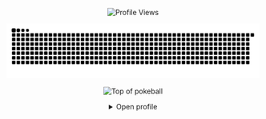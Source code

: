 <p align = "center">
    <img src = "https://komarev.com/ghpvc/?username=stvroy" alt = "Profile Views"/>
</p>
<p align = "center">
    <img src = "https://github.com/7oSkaaa/7oSkaaa/blob/output/github-contribution-grid-snake.svg?" alt = "Snake Game"/>
</p>

<div align="center">


![Top of pokeball](https://user-images.githubusercontent.com/44261381/209363264-ac854d3c-2cc2-44c4-928e-8a08d1013f46.png)

<details>
<summary>Open profile</summary>

<br>
<div>
  <div align=center>
      <a href="https://git.io/typing-svg"><img src="https://readme-typing-svg.demolab.com/?font=VT323&size=35&duration=3500&pause=300&color=6A0572&center=true&vCenter=true&width=500&lines=Hey%2C+I+am+Stephen;Welcome+to+My+GitHub+Profile;Inquisitive+and+Curious+by+nature;DevOps+Engineer+SRE+Engineer;Chess+and+Football+Lover;Hardworking+and+Ambitious;Music+and+Problem+Solver" alt="Typing SVG" /></a>
  </div>
</div>

<details>
<summary>About me</summary>

[//]: # (You must have a lf before the markdown element when inside a block for it to work: https://stackoverflow.com/questions/29368902/how-can-i-wrap-my-markdown-in-an-html-div)

<div align="left">

```js
/**
 * Represents me.
 *
 * @constructor
 * @param {string} location - Nairobi, Kenya.
 * @param {string} languagues - English, German, Swahili.
 * @param {string} jobTitle - DevOps Engineer.
 * @param {string} specialization - Streamlining and automating the deployment, management, and scaling of applications.
 * @param {string} Expertise - Creating CI/CD pipelines, managing cloud infrastructure, and ensuring system reliability and performance.
 * @param {string} interests - AI, Distributed Systems & problem-solving.
 * @param {string} hobbies - Trekking, Reading, gaming & playing music.
 * @param {string} education - Bsc Information Technology, JKUAT, Kenya.
 * @param {string} approachable - Yes, to collaborate on exciting projects, don't hesitate to reach out.
 * @param {string} stength - Ambivert.
 * @param {string} weakness - Social Expectations.
 */
```

</div>

</details>

<details>
<summary>Tools</summary>
<div>
  <p style="display: inline-block;" align="center">
    <kbd>
      <kbd>Programming Languages</kbd>
      <br>
      <br>
      <img width="30px" src="https://cdn.jsdelivr.net/gh/devicons/devicon/icons/python/python-original.svg" alt="py" title="Python"/> 
      <img width="30px" src="https://cdn.jsdelivr.net/gh/devicons/devicon/icons/bash/bash-original.svg" alt="bash" title="Bash"/>
    </kbd>
    <kbd>
      <kbd>DevOps Tools</kbd>
      <br>
      <br>
      <img width="30px" src="https://cdn.jsdelivr.net/gh/devicons/devicon/icons/docker/docker-plain.svg" alt="docker" title="Docker"/>
      <img width="30px" src="https://cdn.jsdelivr.net/gh/devicons/devicon/icons/kubernetes/kubernetes-plain.svg" alt="kubernetes" title="Kubernetes"/>
      <img width="30px" src="https://cdn.jsdelivr.net/gh/devicons/devicon/icons/terraform/terraform-original.svg" alt="terraform" title="Terraform"/>
      <img width="30px" src="https://cdn.jsdelivr.net/gh/devicons/devicon/icons/ansible/ansible-original.svg" alt="ansible" title="Ansible"/>
      <img width="30px" src="https://cdn.jsdelivr.net/gh/devicons/devicon/icons/jenkins/jenkins-original.svg" alt="jenkins" title="Jenkins"/>
      <img width="30px" src="https://cdn.jsdelivr.net/gh/devicons/devicon/icons/git/git-plain.svg" alt="git" title="Git"/>
      <img width="30px" src="https://cdn.jsdelivr.net/gh/devicons/devicon/icons/github/github-original.svg" alt="github" title="GitHub"/>
      <img width="30px" src="https://cdn.jsdelivr.net/gh/devicons/devicon/icons/gitlab/gitlab-original.svg" alt="gitlab" title="GitLab"/>
      <img width="30px" src="https://cdn.jsdelivr.net/gh/devicons/devicon/icons/bitbucket/bitbucket-original.svg" alt="bitbucket" title="Bitbucket"/>
      <img width="30px" src="https://cdn.jsdelivr.net/gh/devicons/devicon/icons/nginx/nginx-original.svg" alt="nginx" title="Nginx"/>
    </kbd>
    <kbd>
      <kbd>Cloud Platforms</kbd>
      <br>
      <br>
      <img width="30px" src="https://github.com/devicons/devicon/blob/v2.16.0/icons/amazonwebservices/amazonwebservices-original-wordmark.svg" alt="aws" title="AWS"/>
      <img width="30px" src="https://cdn.jsdelivr.net/gh/devicons/devicon/icons/googlecloud/googlecloud-original.svg" alt="gcp" title="Google Cloud Platform"/>
      <img width="30px" src="https://cdn.jsdelivr.net/gh/devicons/devicon/icons/azure/azure-original.svg" alt="azure" title="Azure"/>
    </kbd>
    <kbd>
      <kbd>Monitoring & Logging</kbd>
      <br>
      <br>
      <img width="30px" src="https://cdn.jsdelivr.net/gh/devicons/devicon/icons/prometheus/prometheus-original.svg" alt="prometheus" title="Prometheus"/>
      <img width="30px" src="https://cdn.jsdelivr.net/gh/devicons/devicon/icons/grafana/grafana-original.svg" alt="grafana" title="Grafana"/>
      <img width="30px" src="https://cdn.jsdelivr.net/gh/devicons/devicon/icons/elasticsearch/elasticsearch-original.svg" alt="elasticsearch" title="Elasticsearch"/>
      <img width="30px" src="https://cdn.jsdelivr.net/gh/devicons/devicon/icons/logstash/logstash-original.svg" alt="logstash" title="Logstash"/>
      <img width="30px" src="https://cdn.jsdelivr.net/gh/devicons/devicon/icons/kibana/kibana-original.svg" alt="kibana" title="Kibana"/>
    </kbd>
    <kbd>
      <kbd>CI/CD</kbd>
      <br>
      <br>
      <img width="30px" src="https://cdn.jsdelivr.net/gh/devicons/devicon/icons/jenkins/jenkins-original.svg" alt="jenkins" title="Jenkins"/>
      <img width="30px" src="https://cdn.jsdelivr.net/gh/devicons/devicon/icons/gitlab/gitlab-original.svg" alt="gitlab" title="GitLab CI"/>
      <img width="30px" src="https://cdn.jsdelivr.net/gh/devicons/devicon/icons/github/github-original.svg" alt="githubactions" title="GitHub Actions"/>
    </kbd>
    <kbd>
      <kbd>Database & Caching</kbd>
      <br>
      <br>
      <img width="30px" src="https://github.com/devicons/devicon/blob/v2.16.0/icons/mysql/mysql-original-wordmark.svg" alt="mysql" title="MySQL"/>
      <img width="30px" src="https://cdn.jsdelivr.net/gh/devicons/devicon/icons/postgresql/postgresql-original.svg" alt="postgres" title="PostgreSQL"/>
      <img width="30px" src="https://cdn.jsdelivr.net/gh/devicons/devicon/icons/mongodb/mongodb-plain.svg" alt="mongodb" title="MongoDB"/>
      <img width="30px" src="https://www.vectorlogo.zone/logos/redis/redis-icon.svg" alt="redis" title="Redis"/>
      <img width="30px" src="https://www.vectorlogo.zone/logos/memcached/memcached-icon.svg" alt="memcached" title="Memcached"/>
    </kbd>
    <kbd>
      <kbd>Operating Systems</kbd>
      <br>
      <br>
      <img width="30px" src="https://user-images.githubusercontent.com/25181517/186884150-05e9ff6d-340e-4802-9533-2c3f02363ee3.png" alt="windows" title="Windows"/>
      <img width="30px" src="https://user-images.githubusercontent.com/25181517/186884152-ae609cca-8cf1-4175-8d60-1ce1fa078ca2.png" alt="macos" title="macOS"/>
      <img width="30px" src="https://github.com/marwin1991/profile-technology-icons/assets/76662862/2481dc48-be6b-4ebb-9e8c-3b957efe69fa" alt="linux" title="Linux"/>
    </kbd>
    <kbd>
      <kbd>Terminal & Text Editors</kbd>
      <br>
      <br>
      <img width="30px" src="https://cdn.jsdelivr.net/gh/devicons/devicon/icons/bash/bash-original.svg" alt="bash" title="Bash"/>
      <img width="30px" src="https://cdn.jsdelivr.net/gh/devicons/devicon/icons/vim/vim-original.svg" alt="vim" title="Vim"/>
      <img width="30px" src="https://cdn.jsdelivr.net/gh/devicons/devicon/icons/vscode/vscode-original.svg" alt="vscode" title="VS Code"/>
    </kbd>
  </p>
</div>
</details>

<details>
  <summary>GitHub Stats</summary>
  <br>
  <p align="center">
    <img align="center" src="https://github-readme-stats.vercel.app/api?username=stvroy&show_icons=true&show=reviews,discussions_started,discussions_answered,prs_merged,prs_merged_percentage" alt="GitHub Stats">
  </p>
</details>

<details>
  <summary>Open Source Contributions</summary>
  <br>
  <ul>
    <li><strong>Coming Soon</strong></li>
  </ul>
</details>

<details>
  <summary> Favorite Quotes</summary>
  <br>
  <blockquote>
  Automation is not a silver bullet. It's a tool to help you achieve more effective operations. — Gene Kim
</blockquote>